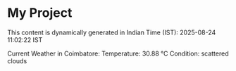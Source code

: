 # My Project

This content is dynamically generated in Indian Time (IST): 2025-08-24 11:02:22 IST


Current Weather in Coimbatore:
Temperature: 30.88 °C
Condition: scattered clouds
